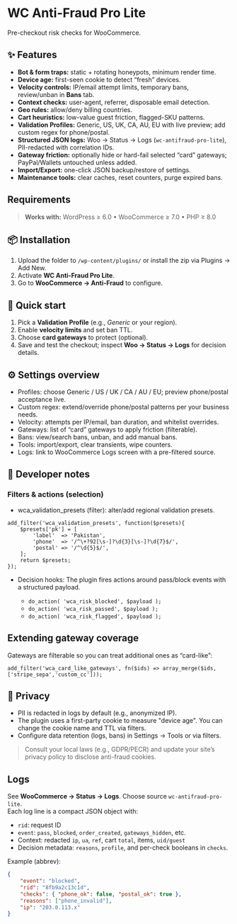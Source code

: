 # WC Anti-Fraud Pro Lite

Pre-checkout risk checks for WooCommerce.

## ✨ Features

- **Bot & form traps:** static + rotating honeypots, minimum render time.
- **Device age:** first-seen cookie to detect “fresh” devices.
- **Velocity controls:** IP/email attempt limits, temporary bans, review/unban in **Bans** tab.
- **Context checks:** user-agent, referrer, disposable email detection.
- **Geo rules:** allow/deny billing countries.
- **Cart heuristics:** low-value guest friction, flagged-SKU patterns.
- **Validation Profiles:** Generic, US, UK, CA, AU, EU with live preview; add custom regex for phone/postal.
- **Structured JSON logs:** Woo → Status → Logs (`wc-antifraud-pro-lite`), PII-redacted with correlation IDs.
- **Gateway friction:** optionally hide or hard-fail selected “card” gateways; PayPal/Wallets untouched unless added.
- **Import/Export:** one-click JSON backup/restore of settings.
- **Maintenance tools:** clear caches, reset counters, purge expired bans.

## Requirements

> **Works with:** WordPress ≥ 6.0 • WooCommerce ≥ 7.0 • PHP ≥ 8.0

## 📦 Installation

1. Upload the folder to `/wp-content/plugins/` or install the zip via Plugins → Add New.
2. Activate **WC Anti-Fraud Pro Lite**.
3. Go to **WooCommerce → Anti-Fraud** to configure.

## 🚀 Quick start

1. Pick a **Validation Profile** (e.g., _Generic_ or your region).
2. Enable **velocity limits** and set ban TTL.
3. Choose **card gateways** to protect (optional).
4. Save and test the checkout; inspect **Woo → Status → Logs** for decision details.

## ⚙️ Settings overview

- Profiles: choose Generic / US / UK / CA / AU / EU; preview phone/postal acceptance live.
- Custom regex: extend/override phone/postal patterns per your business needs.
- Velocity: attempts per IP/email, ban duration, and whitelist overrides.
- Gateways: list of “card” gateways to apply friction (filterable).
- Bans: view/search bans, unban, and add manual bans.
- Tools: import/export, clear transients, wipe counters.
- Logs: link to WooCommerce Logs screen with a pre-filtered source.

## 🧩 Developer notes

### Filters & actions (selection)

- wca_validation_presets (filter): alter/add regional validation presets.

```
add_filter('wca_validation_presets', function($presets){
    $presets['pk'] = [
        'label'  => 'Pakistan',
        'phone'  => '/^\+?92[\s-]?\d{3}[\s-]?\d{7}$/',
        'postal' => '/^\d{5}$/',
    ];
    return $presets;
});
```

- Decision hooks: The plugin fires actions around pass/block events with a structured payload.

  - `do_action( 'wca_risk_blocked', $payload );`
  - `do_action( 'wca_risk_passed', $payload );`
  - `do_action( 'wca_risk_flagged', $payload );`

## Extending gateway coverage

Gateways are filterable so you can treat additional ones as “card-like”:

```
add_filter('wca_card_like_gateways', fn($ids) => array_merge($ids, ['stripe_sepa','custom_cc']));
```

## 🔐 Privacy

- PII is redacted in logs by default (e.g., anonymized IP).
- The plugin uses a first-party cookie to measure "device age". You can change the cookie name and TTL via filters.
- Configure data retention (logs, bans) in Settings → Tools or via filters.

> Consult your local laws (e.g., GDPR/PECR) and update your site’s privacy policy to disclose anti-fraud cookies.

## Logs

See **WooCommerce → Status → Logs**. Choose source `wc-antifraud-pro-lite`.  
Each log line is a compact JSON object with:

- `rid`: request ID
- `event`: `pass`, `blocked`, `order_created`, `gateways_hidden`, etc.
- Context: redacted `ip`, `ua`, `ref`, cart `total`, items, `uid/guest`
- Decision metadata: `reasons`, `profile`, and per-check booleans in `checks`.

Example (abbrev):

```json
{
	"event": "blocked",
	"rid": "8fb9a2c13c1d",
	"checks": { "phone_ok": false, "postal_ok": true },
	"reasons": ["phone_invalid"],
	"ip": "203.0.113.x"
}
```
